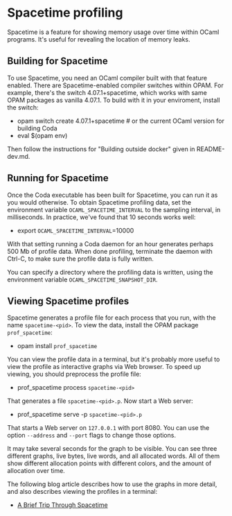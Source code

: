 # Spacetime profiling

Spacetime is a feature for showing memory usage over time within OCaml programs. It's useful
for revealing the location of memory leaks.

## Building for Spacetime

To use Spacetime, you need an OCaml compiler built with that feature enabled. There are
Spacetime-enabled compiler switches within OPAM. For example, there's the switch 
4.07.1+spacetime, which works with same OPAM packages as vanilla 4.07.1. To build
with it in your enviroment, install the switch:

* opam switch create 4.07.1+spacetime # or the current OCaml version for building Coda 
* eval $(opam env)

Then follow the instructions for "Building outside docker" given in README-dev.md.

## Running for Spacetime

Once the Coda executable has been built for Spacetime, you can run it as you would otherwise.
To obtain Spacetime profiling data, set the environment variable `OCAML_SPACETIME_INTERVAL`
to the sampling interval, in milliseconds. In practice, we've found that 10 seconds works well:

* export `OCAML_SPACETIME_INTERVAL`=10000

With that setting running a Coda daemon for an hour generates perhaps 500 Mb of profile data.
When done profiling, terminate the daemon with Ctrl-C, to make sure the profile data is fully
written.

You can specify a directory where the profiling data is written, using the environment
variable `OCAML_SPACETIME_SNAPSHOT_DIR`.

## Viewing Spacetime profiles

Spacetime generates a profile file for each process that you run, with the name `spacetime-<pid>`. 
To view the data, install the OPAM package `prof_spacetime`:

* opam install `prof_spacetime`

You can view the profile data in a terminal, but it's probably more useful to view the profile
as interactive graphs via Web browser. To speed up viewing, you should preprocess the 
profile file:

* prof_spacetime process `spacetime-<pid>`

That generates a file `spacetime-<pid>.p`. Now start a Web server:

* prof_spacetime serve -p `spacetime-<pid>.p`

That starts a Web server on `127.0.0.1` with port 8080. You can use the option `--address` and
`--port` flags to change those options.

It may take several seconds for the graph to be visible. You can see three different graphs, 
live bytes, live words, and all allocated words. All of them show different allocation points
with different colors, and the amount of allocation over time.

The following blog article describes how to use the graphs in more detail, and also describes
viewing the profiles in a terminal:

* [A Brief Trip Through Spacetime](https://blog.janestreet.com/a-brief-trip-through-spacetime/)
